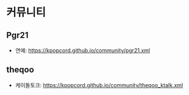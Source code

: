 # 커뮤니티

## Pgr21
- 연예: https://kpopcord.github.io/community/pgr21.xml  
## theqoo
- 케이돌토크: https://kpopcord.github.io/community/theqoo_ktalk.xml
